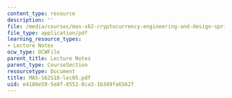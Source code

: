 ```yaml
---
content_type: resource
description: ''
file: /media/courses/mas-s62-cryptocurrency-engineering-and-design-spring-2018/e4186e595e8f85528ca31b349fa6562f_MAS-S62S18-lec05.pdf
file_type: application/pdf
learning_resource_types:
- Lecture Notes
ocw_type: OCWFile
parent_title: Lecture Notes
parent_type: CourseSection
resourcetype: Document
title: MAS-S62S18-lec05.pdf
uid: e4186e59-5e8f-8552-8ca3-1b349fa6562f
---
```

